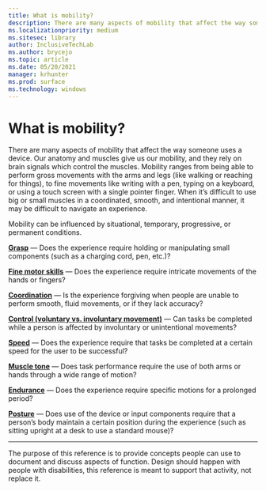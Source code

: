 ```yaml
---
title: What is mobility?
description: There are many aspects of mobility that affect the way someone uses a device.
ms.localizationpriority: medium
ms.sitesec: library
author: InclusiveTechLab
ms.author: brycejo 
ms.topic: article
ms.date: 05/20/2021
manager: krhunter
ms.prod: surface
ms.technology: windows
---
```


# What is mobility?

There are many aspects of mobility that affect the way someone uses a device. Our anatomy and muscles give us our mobility, and they rely on brain signals which control the muscles. Mobility ranges from being able to perform gross movements with the arms and legs (like walking or reaching for things), to fine movements like writing with a pen, typing on a keyboard, or using a touch screen with a single pointer finger. When it’s difficult to use big or small muscles in a coordinated, smooth, and intentional manner, it may be difficult to navigate an experience.

Mobility can be influenced by situational, temporary, progressive, or permanent conditions.

**[Grasp](mobility-grasp.md)** &mdash; Does the experience require holding or manipulating small components (such as a charging cord, pen, etc.)?

**[Fine motor skills](mobility-fine-motor-skills.md)** &mdash; Does the experience require intricate movements of the hands or fingers?

**[Coordination](mobility-coordination.md)** &mdash; Is the experience forgiving when people are unable to perform smooth, fluid movements, or if they lack accuracy?

**[Control (voluntary vs. involuntary movement)](mobility-control.md)** &mdash; Can tasks be completed while a person is affected by involuntary or unintentional movements?

**[Speed](mobility-speed.md)** &mdash; Does the experience require that tasks be completed at a certain speed for the user to be successful?

**[Muscle tone](mobility-muscle-tone.md)** &mdash; Does task performance require the use of both arms or hands through a wide range of motion?

**[Endurance](mobility-endurance.md)** &mdash; Does the experience require specific motions for a prolonged period?

**[Posture](mobility-posture.md)** &mdash; Does use of the device or input components require that a person’s body maintain a certain position during the experience (such as sitting upright at a desk to use a standard mouse)?

[comment]: # (Footer statement)
___
The purpose of this reference is to provide concepts people can use to document and discuss aspects of function. Design should happen with people with disabilities, this reference is meant to support that activity, not replace it. 